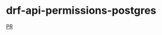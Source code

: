 # drf-api-permissions-postgres
[PR](https://github.com/RazanArmouti/drf-api-permissions-postgres/pull/1)

